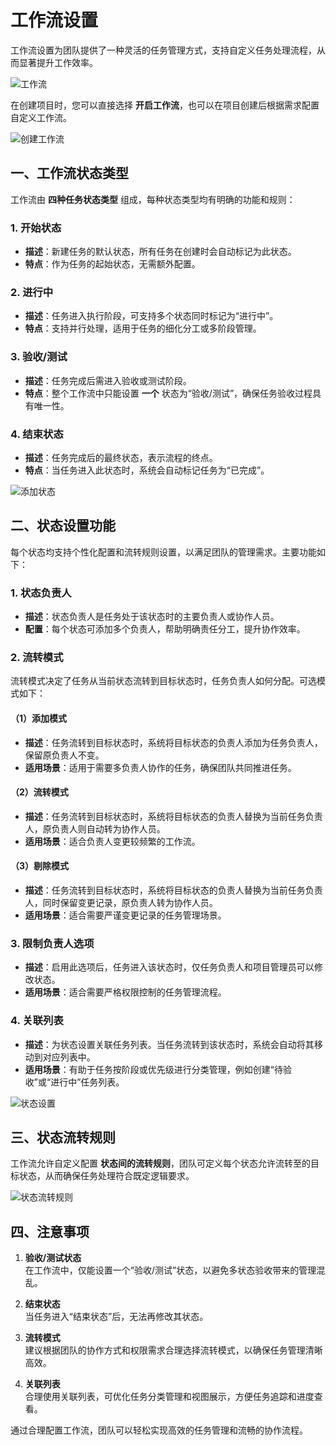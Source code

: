 # 工作流设置

工作流设置为团队提供了一种灵活的任务管理方式，支持自定义任务处理流程，从而显著提升工作效率。

![工作流](/images/zh/pro_workflow_pic_1.png)

在创建项目时，您可以直接选择 **开启工作流**，也可以在项目创建后根据需求配置自定义工作流。

![创建工作流](/images/zh/pro_workflow_pic_2.png)


## 一、工作流状态类型

工作流由 **四种任务状态类型** 组成，每种状态类型均有明确的功能和规则：

### 1. 开始状态
- **描述**：新建任务的默认状态，所有任务在创建时会自动标记为此状态。
- **特点**：作为任务的起始状态，无需额外配置。

### 2. 进行中
- **描述**：任务进入执行阶段，可支持多个状态同时标记为“进行中”。
- **特点**：支持并行处理，适用于任务的细化分工或多阶段管理。

### 3. 验收/测试
- **描述**：任务完成后需进入验收或测试阶段。
- **特点**：整个工作流中只能设置 **一个** 状态为“验收/测试”，确保任务验收过程具有唯一性。

### 4. 结束状态
- **描述**：任务完成后的最终状态，表示流程的终点。
- **特点**：当任务进入此状态时，系统会自动标记任务为“已完成”。

![添加状态](/images/zh/pro_workflow_pic_3.png)


## 二、状态设置功能

每个状态均支持个性化配置和流转规则设置，以满足团队的管理需求。主要功能如下：

### 1. 状态负责人
- **描述**：状态负责人是任务处于该状态时的主要负责人或协作人员。
- **配置**：每个状态可添加多个负责人，帮助明确责任分工，提升协作效率。

### 2. 流转模式
流转模式决定了任务从当前状态流转到目标状态时，任务负责人如何分配。可选模式如下：

#### （1）添加模式
- **描述**：任务流转到目标状态时，系统将目标状态的负责人添加为任务负责人，保留原负责人不变。
- **适用场景**：适用于需要多负责人协作的任务，确保团队共同推进任务。

#### （2）流转模式
- **描述**：任务流转到目标状态时，系统将目标状态的负责人替换为当前任务负责人，原负责人则自动转为协作人员。
- **适用场景**：适合负责人变更较频繁的工作流。

#### （3）剔除模式
- **描述**：任务流转到目标状态时，系统将目标状态的负责人替换为当前任务负责人，同时保留变更记录，原负责人转为协作人员。
- **适用场景**：适合需要严谨变更记录的任务管理场景。

### 3. 限制负责人选项
- **描述**：启用此选项后，任务进入该状态时，仅任务负责人和项目管理员可以修改状态。
- **适用场景**：适合需要严格权限控制的任务管理流程。

### 4. 关联列表
- **描述**：为状态设置关联任务列表。当任务流转到该状态时，系统会自动将其移动到对应列表中。
- **适用场景**：有助于任务按阶段或优先级进行分类管理，例如创建“待验收”或“进行中”任务列表。

![状态设置](/images/zh/pro_workflow_pic_4.png)


## 三、状态流转规则

工作流允许自定义配置 **状态间的流转规则**，团队可定义每个状态允许流转至的目标状态，从而确保任务处理符合既定逻辑要求。

![状态流转规则](/images/zh/pro_workflow_pic_5.png)


## 四、注意事项

1. **验收/测试状态**  
   在工作流中，仅能设置一个“验收/测试”状态，以避免多状态验收带来的管理混乱。

2. **结束状态**  
   当任务进入“结束状态”后，无法再修改其状态。

3. **流转模式**  
   建议根据团队的协作方式和权限需求合理选择流转模式，以确保任务管理清晰高效。

4. **关联列表**  
   合理使用关联列表，可优化任务分类管理和视图展示，方便任务追踪和进度查看。


通过合理配置工作流，团队可以轻松实现高效的任务管理和流畅的协作流程。